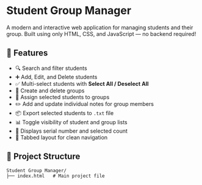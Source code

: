 # Student Group Manager

A modern and interactive web application for managing students and their group. Built using only HTML, CSS, and JavaScript — no backend required!

## 🌟 Features

- 🔍 Search and filter students
- ➕ Add, Edit, and Delete students
- ✅ Multi-select students with **Select All / Deselect All**
- 🧾 Create and delete groups
- 👥 Assign selected students to groups
- ✏️ Add and update individual notes for group members
- 📦 Export selected students to `.txt` file
- 📊 Toggle visibility of student and group lists
- 📌 Displays serial number and selected count
- 🧭 Tabbed layout for clean navigation

## 📁 Project Structure

```plaintext
Student Group Manager/
├── index.html   # Main project file
